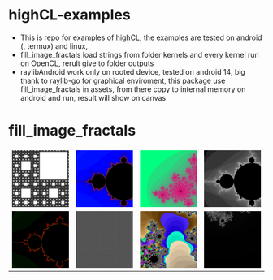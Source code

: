 # highCL-examples
- This is repo for examples of [highCL](https://github.com/opencl-pure/highCL), the examples are tested on android (, termux) and linux,
- fill_image_fractals load strings from folder kernels and every kernel run on OpenCL, rerult give to folder outputs
- raylibAndroid work only on rooted device, tested on android 14, big thank to [raylib-go](https://github.com/gen2brain/raylib-go) for graphical enviroment, this package use fill_image_fractals in assets, from there copy to internal memory on android and run, result will show on canvas   
# fill_image_fractals
|                                      |                                |                |                       |
| :----------------------------------: | :----------------------------: | :------------: | :-------------------: |
| ![Sierpinski Triangle](fill_image_fractals/outputs/sierpinski_triangle_fractal.png) | ![Mandelbrot](fill_image_fractals/outputs/mandelbrot_blue_red_black_fractal.png) | ![Julia](fill_image_fractals/outputs/julia_fractal.png) | ![Mandelbrot Basic](fill_image_fractals/outputs/mandelbrot_basic_fractal.png) |
| ![Mandelbrot Pseudo Random Colors](fill_image_fractals/outputs/mandelbrot_pseudo_random_colors_fractal.png) | ![Sierpinski Triangle 2](fill_image_fractals/outputs/sierpinski_triangle2_fractal.png) | ![Julia Set](fill_image_fractals/outputs/julia_set_fractal.png) | ![Julia Basic](fill_image_fractals/outputs/julia_basic_fractal.png) |
